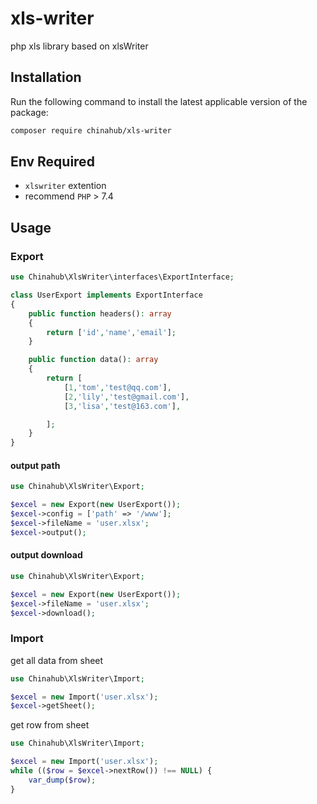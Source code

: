 # xls-writer
php xls library based on xlsWriter

## Installation

Run the following command to install the latest applicable version of the package:

```bash
composer require chinahub/xls-writer
```

## Env Required
- `xlswriter` extention
- recommend `PHP` > 7.4

## Usage
### Export
```php
use Chinahub\XlsWriter\interfaces\ExportInterface;

class UserExport implements ExportInterface
{
    public function headers(): array
    {
        return ['id','name','email'];
    }

    public function data(): array
    {
        return [
            [1,'tom','test@qq.com'],
            [2,'lily','test@gmail.com'],
            [3,'lisa','test@163.com'],

        ];
    }
}
```
#### output path
```php
use Chinahub\XlsWriter\Export;

$excel = new Export(new UserExport());
$excel->config = ['path' => '/www'];
$excel->fileName = 'user.xlsx';
$excel->output();
```
#### output download
```php
use Chinahub\XlsWriter\Export;

$excel = new Export(new UserExport());
$excel->fileName = 'user.xlsx';
$excel->download();
```

### Import
get all data from sheet
```php
use Chinahub\XlsWriter\Import;

$excel = new Import('user.xlsx');
$excel->getSheet();
```
get row from sheet
```php
use Chinahub\XlsWriter\Import;

$excel = new Import('user.xlsx');
while (($row = $excel->nextRow()) !== NULL) {
    var_dump($row);
}
```
